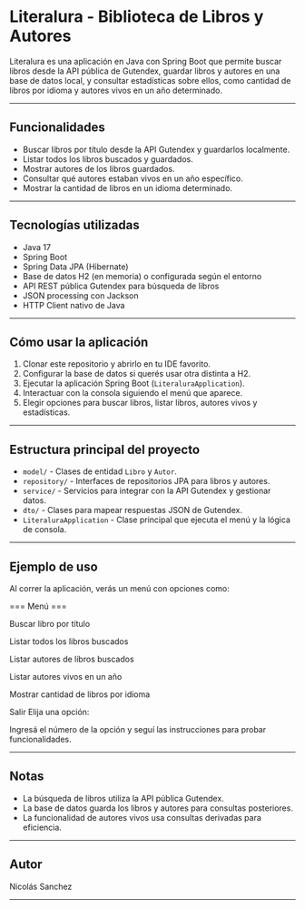 # Literalura - Biblioteca de Libros y Autores

Literalura es una aplicación en Java con Spring Boot que permite buscar libros desde la API pública de Gutendex, guardar libros y autores en una base de datos local, y consultar estadísticas sobre ellos, como cantidad de libros por idioma y autores vivos en un año determinado.

---

## Funcionalidades

- Buscar libros por título desde la API Gutendex y guardarlos localmente.
- Listar todos los libros buscados y guardados.
- Mostrar autores de los libros guardados.
- Consultar qué autores estaban vivos en un año específico.
- Mostrar la cantidad de libros en un idioma determinado.

---

## Tecnologías utilizadas

- Java 17
- Spring Boot
- Spring Data JPA (Hibernate)
- Base de datos H2 (en memoria) o configurada según el entorno
- API REST pública Gutendex para búsqueda de libros
- JSON processing con Jackson
- HTTP Client nativo de Java

---

## Cómo usar la aplicación

1. Clonar este repositorio y abrirlo en tu IDE favorito.
2. Configurar la base de datos si querés usar otra distinta a H2.
3. Ejecutar la aplicación Spring Boot (`LiteraluraApplication`).
4. Interactuar con la consola siguiendo el menú que aparece.
5. Elegir opciones para buscar libros, listar libros, autores vivos y estadísticas.

---

## Estructura principal del proyecto

- `model/` - Clases de entidad `Libro` y `Autor`.
- `repository/` - Interfaces de repositorios JPA para libros y autores.
- `service/` - Servicios para integrar con la API Gutendex y gestionar datos.
- `dto/` - Clases para mapear respuestas JSON de Gutendex.
- `LiteraluraApplication` - Clase principal que ejecuta el menú y la lógica de consola.

---

## Ejemplo de uso

Al correr la aplicación, verás un menú con opciones como:

=== Menú ===

Buscar libro por título

Listar todos los libros buscados

Listar autores de libros buscados

Listar autores vivos en un año

Mostrar cantidad de libros por idioma

Salir
Elija una opción:


Ingresá el número de la opción y seguí las instrucciones para probar funcionalidades.

---

## Notas

- La búsqueda de libros utiliza la API pública Gutendex.
- La base de datos guarda los libros y autores para consultas posteriores.
- La funcionalidad de autores vivos usa consultas derivadas para eficiencia.

---

## Autor

Nicolás Sanchez

---



